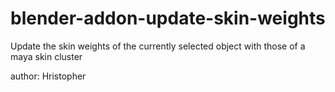 # blender-addon-update-skin-weights
Update the skin weights of the currently selected object with those of a maya skin cluster

author: Hristopher
